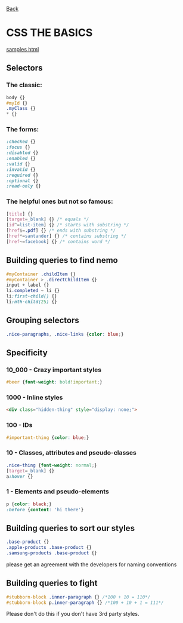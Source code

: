 [Back](README.MD)
# CSS THE BASICS
[samples html](html/css_samples.html)

## Selectors

### The classic:
```css
body {}
#myId {}
.myClass {}
* {}
```

### The forms:

```css
:checked {}
:focus {}
:disabled {}
:enabled {}
:valid {}
:invalid {}
:required {}
:optional {}
:read-only {}
```

### The helpful ones but not so famous:
```css
[title] {}
[target=_blank] {} /* equals */
[id^=list-item] {} /* starts with substring */
[href$=.pdf] {} /* ends with substring */
[href*=santander] {} /* contains substring */
[href~=facebook] {} /* contains word */

```

## Building queries to find nemo

```css
#myContainer .childItem {}
#myContainer > .directChildItem {}
input + label {}
li.completed ~ li {}
li:first-child() {}
li:nth-child(25) {}
```

## Grouping selectors
```css
.nice-paragraphs, .nice-links {color: blue;}
```

## Specificity

### 10_000 - Crazy important styles
```css
#beer {font-weight: bold!important;}
```

### 1000 - Inline styles
```html
<div class="hidden-thing" style="display: none;">
```

### 100 - IDs
```css
#important-thing {color: blue;}
```

### 10 - Classes, attributes and pseudo-classes 
```css
.nice-thing {font-weight: normal;}
[target=_blank] {}
a:hover {}
```

### 1 - Elements and pseudo-elements
```css
p {color: black;}
:before {content: 'hi there'}
```

## Building queries to sort our styles

```css
.base-product {}
.apple-products .base-product {}
.samsung-products .base-product {}
```
please get an agreement with the developers for naming conventions

## Building queries to fight
```css
#stubborn-block .inner-paragraph {} /*100 + 10 = 110*/
#stubborn-block p.inner-paragraph {} /*100 + 10 + 1 = 111*/
```
Please don't do this if you don't have 3rd party styles.